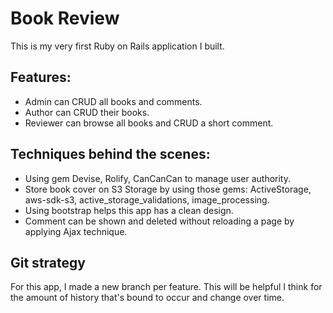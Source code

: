 # Book Review

This is my very first Ruby on Rails application I built.

## Features:

* Admin can CRUD all books and comments. 
* Author can CRUD their books.
* Reviewer can browse all books and CRUD a short comment.

## Techniques behind the scenes:

* Using gem Devise, Rolify, CanCanCan to manage user authority.
* Store book cover on S3 Storage by using those gems: ActiveStorage, aws-sdk-s3, active_storage_validations, image_processing.
* Using bootstrap helps this app has a clean design.
* Comment can be shown and deleted without reloading a page by applying Ajax technique.

## Git strategy

For this app, I made a new branch per feature. This will be helpful I think for the amount of history that's bound to occur and change over time. 
